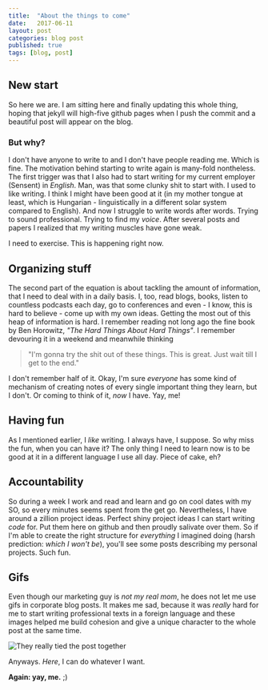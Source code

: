 ```yaml
---
title:  "About the things to come"
date:   2017-06-11
layout: post
categories: blog post
published: true
tags: [blog, post]
---
```


## New start

So here we are. I am sitting here and finally updating this whole thing, hoping that jekyll will high-five github pages when I push the commit and a beautiful post will appear on the blog.

### But why?

I don't have anyone to write to and I don't have people reading me. Which is fine. The motivation behind starting to write again is many-fold nontheless. The first trigger was that I also had to start writing for my current employer (Sensent) in *English*. Man, was that some clunky shit to start with. I used to like writing. I think I might have been good at it (in my mother tongue at least, which is Hungarian - linguistically in a different solar system compared to English).
And now I struggle to write words after words. Trying to sound professional. Trying to find my *voice*. After several posts and papers I realized that my writing muscles have gone weak.

I need to exercise. This is happening right now.

## Organizing stuff

The second part of the equation is about tackling the amount of information, that I need to deal with in a daily basis.
I, too, read blogs, books, listen to countless podcasts each day, go to conferences and even - I know, this is hard to believe - come up with my own ideas.
Getting the most out of this heap of information is hard.
I remember reading not long ago the fine book by Ben Horowitz,
*"The Hard Things About Hard Things"*. I remember devouring it in a weekend and meanwhile thinking
> "I'm gonna try the shit out of these things. This is great. Just wait till I get to the end."


I don't remember half of it. 
Okay, I'm sure *everyone* has some kind of mechanism of creating notes of every single important thing they learn, but I don't.
Or coming to think of it, *now* I have. Yay, me!

## Having fun

As I mentioned earlier, I *like* writing. I always have, I suppose. So why miss the fun, when you can have it? 
The only thing I need to learn now is to be good at it in a different language I use all day.
Piece of cake, eh?

## Accountability

So during a week I work and read and learn and go on cool dates with my SO, so every minutes seems spent from the get go.
Nevertheless, I have around a zillion project ideas. Perfect shiny project ideas I can start writing *code* for.
Put them here on github and then proudly salivate over them. So if I'm able to create the right structure for *everything* I imagined doing (harsh prediction: *which I won't be*), you'll see some posts describing my personal projects. Such fun.

## Gifs

Even though our marketing guy is *not my real mom*, he does not let me use gifs in corporate blog posts.
It makes me sad, because it was *really* hard for me to start writing professional texts in a foreign language
and these images helped me build cohesion and give a unique character to the whole post at the same time.

![They really tied the post together](http://i.imgur.com/OoLE9Yy.gif)

Anyways. *Here*, I can do whatever I want.

**Again: yay, me.** ;)
